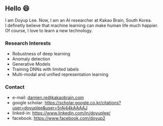 ## Hello 😄
I am Doyup Lee. Now, I am an AI researcher at Kakao Brain, South Korea.   
I definetly believe that machine learning can make human life much happier.  
Of course, I love to learn a new technology. 

### Research Interests
- Robustness of deep learning
- Anomaly detection
- Generative Models 
- Training DNNs with limited labels
- Multi-modal and unified representation learning

### Contact
- e-mail: damien.re@kakaobrain.com
- google scholar: https://scholar.google.co.kr/citations?user=doyuplee&user=5rAj44kAAAAJ
- linked-in: https://www.linkedin.com/in/doyuplee/  
- facebook: https://www.facebook.com/doyup2
